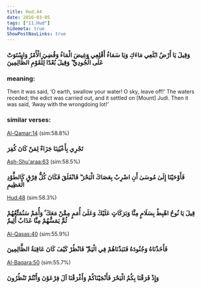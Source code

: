 ```yaml
---
title: Hud:44
date: 2016-03-05
tags: ["11.Hud"]
hidemeta: true 
ShowPostNavLinks: true 
---
```

### وَقِيلَ يَا أَرْضُ ابْلَعِي مَاءَكِ وَيَا سَمَاءُ أَقْلِعِي وَغِيضَ الْمَاءُ وَقُضِيَ الْأَمْرُ وَاسْتَوَتْ عَلَى الْجُودِيِّ ۖ وَقِيلَ بُعْدًا لِلْقَوْمِ الظَّالِمِينَ
### meaning: 
Then it was said, ‘O earth, swallow your water! O sky, leave off!’ The waters receded; the edict was carried out, and it settled on [Mount] Judi. Then it was said, ‘Away with the wrongdoing lot!’
### similar verses: 

[Al-Qamar:14](/54/14) (sim:58.8%)

### تَجْرِي بِأَعْيُنِنَا جَزَاءً لِمَنْ كَانَ كُفِرَ

[Ash-Shu'araa:63](/26/63) (sim:58.5%)

### فَأَوْحَيْنَا إِلَىٰ مُوسَىٰ أَنِ اضْرِبْ بِعَصَاكَ الْبَحْرَ ۖ فَانْفَلَقَ فَكَانَ كُلُّ فِرْقٍ كَالطَّوْدِ الْعَظِيمِ

[Hud:48](/11/48) (sim:58.3%)

### قِيلَ يَا نُوحُ اهْبِطْ بِسَلَامٍ مِنَّا وَبَرَكَاتٍ عَلَيْكَ وَعَلَىٰ أُمَمٍ مِمَّنْ مَعَكَ ۚ وَأُمَمٌ سَنُمَتِّعُهُمْ ثُمَّ يَمَسُّهُمْ مِنَّا عَذَابٌ أَلِيمٌ

[Al-Qasas:40](/28/40) (sim:55.9%)

### فَأَخَذْنَاهُ وَجُنُودَهُ فَنَبَذْنَاهُمْ فِي الْيَمِّ ۖ فَانْظُرْ كَيْفَ كَانَ عَاقِبَةُ الظَّالِمِينَ

[Al-Baqara:50](/2/50) (sim:55.7%)

### وَإِذْ فَرَقْنَا بِكُمُ الْبَحْرَ فَأَنْجَيْنَاكُمْ وَأَغْرَقْنَا آلَ فِرْعَوْنَ وَأَنْتُمْ تَنْظُرُونَ
